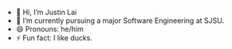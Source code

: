 - 👋 Hi, I’m Justin Lai
- 🌱 I’m currently pursuing a major Software Engineering at SJSU.
- 😄 Pronouns: he/him
- ⚡ Fun fact: I like ducks.

<!---
quackeryquackery/quackeryquackery is a ✨ special ✨ repository because its `README.md` (this file) appears on your GitHub profile.
You can click the Preview link to take a look at your changes.
--->
